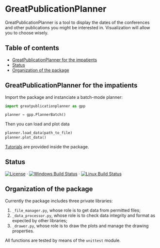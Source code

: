 # GreatPublicationPlanner

GreatPublicationPlanner is a tool to display the dates of the conferences and other publications 
you might be interested in.
Visualization will allow you to choose wisely.


## Table of contents

- [GreatPublicationPlanner for the impatients](#greatpublicationplanner-for-the-impatients)
- [Status](#status)
- [Organization of the package](#organization-of-the-package)


## GreatPublicationPlanner for the impatients


Import the package and instanciate a batch-mode planner:
```python
import greatpublicationplanner as gpp

planner = gpp.PlannerBatch()
```

Then you can load and plot data
```python
planner.load_data(path_to_file)
planner.plot_data()
```

[Tutorials](./greatpublicationplanner/tutorials) are provided inside the package.


## Status

[![License](https://img.shields.io/github/license/Arkh42/GreatPublicationPlanner?color=blue&label=License)](LICENSE)
&middot;
[![Windows Build Status](https://img.shields.io/github/workflow/status/Arkh42/GreatPublicationPlanner/WIN-pythonpackage?label=Windows%20build)](https://github.com/Arkh42/GreatPublicationPlanner/actions?query=workflow%3AWIN-pythonpackage)
&middot;
[![Linux Build Status](https://img.shields.io/github/workflow/status/Arkh42/GreatPublicationPlanner/LIN-pythonpackage?label=Linux%20build)](https://github.com/Arkh42/GreatPublicationPlanner/actions?query=workflow%3ALIN-pythonpackage)


## Organization of the package

Currently the package includes three private libraries:
1. `_file_manager.py`, whose role is to get data from permitted files;
2. `_data_processor.py`, whose role is to check data integrity and format as expected by other libraries;
3. `_drawer.py`, whose role is to draw the plots and manage the drawing properties.

All functions are tested by means of the `unittest` module.
